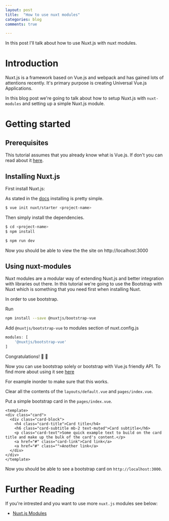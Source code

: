 ```yaml
---
layout: post
title:  "How to use nuxt modules"
categories: blog
comments: true

---
```


In this post I'll talk about how to use Nuxt.js with nuxt modules.

# Introduction

Nuxt.js is a framework based on Vue.js and webpack and has gained 
lots of attentions recently. It's primary purpose is creating
 Universal Vue.js Applications.

In this blog post we're going to talk about how to setup Nuxt.js with
 ```nuxt-modules``` and setting up a simple Nuxt.js module.

# Getting started

## Prerequisites

This tutorial assumes that you already know what is Vue.js. If don't you 
can read about it [here](https://vuejs.org/).

## Installing Nuxt.js

First install Nuxt.js:

As stated in the [docs](https://nuxtjs.org/guide/installation) installing
is pretty simple.

```sh
$ vue init nuxt/starter <project-name>

```

Then simply install the dependencies.

```sh
$ cd <project-name>
$ npm install
```

```sh
$ npm run dev
```

Now you should be able to view the the site on http://localhost:3000

## Using nuxt-modules

Nuxt modules are a modular way of extending Nuxt.js and better integration
with libraries out there. In this tutorial we're going to use the Bootstrap
with Nuxt which is something that you need first when installing Nuxt.

In order to use bootstrap.

Run

```sh
npm install --save @nuxtjs/bootstrap-vue
```

Add ```@nuxtjs/bootstrap-vue``` to modules section of nuxt.config.js

```js
modules: [
    '@nuxtjs/bootstrap-vue'
]
```

Congratulations! :tada: :tada:

Now you can use bootstrap solely or bootstrap with Vue.js friendly API.
To find more about using it see [here](https://github.com/bootstrap-vue/bootstrap-vue)

For example inorder to make sure that this works. 

Clear all the contents of the ```layouts/default.vue``` and ```pages/index.vue```.

Put a simple bootstrap card in the ```pages/index.vue```.

```vue
<template>
<div class="card">
  <div class="card-block">
    <h4 class="card-title">Card title</h4>
    <h6 class="card-subtitle mb-2 text-muted">Card subtitle</h6>
    <p class="card-text">Some quick example text to build on the card title and make up the bulk of the card's content.</p>
    <a href="#" class="card-link">Card link</a>
    <a href="#" class="">Another link</a>
  </div>
</div>
</template>
```

Now you should be able to see a bootstrap card on ```http://localhost:3000```.

# Further Reading

If you're intrested and you want to use more ```nuxt.js``` modules see below:

* [Nuxt.js Modules](https://github.com/nuxt/modules)



